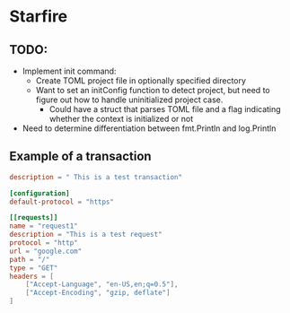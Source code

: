 # Starfire

## TODO:
- Implement init command:
  - Create TOML project file in optionally specified directory
  - Want to set an initConfig function to detect project, but need to figure out how to handle uninitialized project case.
    - Could have a struct that parses TOML file and a flag indicating whether the context is initialized or not
- Need to determine differentiation between fmt.Println and log.Println

## Example of a transaction
```toml
description = " This is a test transaction"

[configuration]
default-protocol = "https"

[[requests]]
name = "request1"
description = "This is a test request"
protocol = "http"
url = "google.com"
path = "/"
type = "GET"
headers = [
	["Accept-Language", "en-US,en;q=0.5"],
	["Accept-Encoding", "gzip, deflate"]
]

```